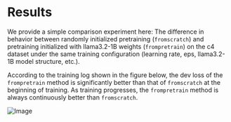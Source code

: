 # Results

We provide a simple comparison experiment here: The difference in behavior between randomly initialized pretraining (`fromscratch`) and pretraining initialized with llama3.2-1B weights (`frompretrain`) on the c4 dataset under the same training configuration (learning rate, eps, llama3.2-1B model structure, etc.).

According to the training log shown in the figure below, the dev loss of the `frompretrain` method is significantly better than that of `fromscratch` at the beginning of training. As training progresses, the `frompretrain` method is always continuously better than `fromscratch`.

![Image](https://github.com/user-attachments/assets/ff63f935-d899-4976-8060-e8cd3c403758)
